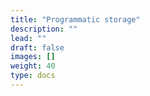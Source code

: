 ```yaml
---
title: "Programmatic storage"
description: ""
lead: ""
draft: false
images: []
weight: 40
type: docs
---
```

